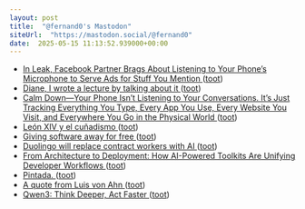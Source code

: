 ```yaml
---
layout: post
title:  "@fernand0's Mastodon"
siteUrl:  "https://mastodon.social/@fernand0"
date:  2025-05-15 11:13:52.939000+00:00
---
```

*  [In Leak, Facebook Partner Brags About Listening to Your Phone’s Microphone to Serve Ads for Stuff You Mention ](https://simonwillison.net/2024/Sep/2/facebook-cmg) ([toot](https://mastodon.social/@fernand0/114511553028835494))
*  [Diane, I wrote a lecture by talking about it ](https://interconnected.org/home/2025/03/20/dian) ([toot](https://mastodon.social/@fernand0/114511316571678997))
*  [Calm Down—Your Phone Isn’t Listening to Your Conversations. It’s Just Tracking Everything You Type, Every App You Use, Every Website You Visit, and Everywhere You Go in the Physical World ](https://www.mcsweeneys.net/articles/calm-down-your-phone-isnt-listening-to-your-conversations-its-just-tracking-everything-you-type-every-app-you-use-every-website-you-visit-and-everywhere-you-go-in-the-physical-worl) ([toot](https://mastodon.social/@fernand0/114511155533602873))
*  [León XIV y el cuñadismo ](https://www.vidanuevadigital.com/blog/leon-xiv-y-el-cunadismo) ([toot](https://mastodon.social/@fernand0/114510844876559468))
*  [Giving software away for free ](https://simonwillison.net/2025/Apr/28/give-it-away-for-free/#atom-everythin) ([toot](https://mastodon.social/@fernand0/114509306456958848))
*  [Duolingo will replace contract workers with AI ](https://www.theverge.com/news/657594/duolingo-ai-first-replace-contract-worker) ([toot](https://mastodon.social/@fernand0/114507291343565728))
*  [From Architecture to Deployment: How AI-Powered Toolkits Are Unifying Developer Workflows ](https://www.infoq.com/news/2025/05/ai-toolkit-unify-workflows) ([toot](https://mastodon.social/@fernand0/114507130856053934))
*  [Pintada. ](https://avecesunafoto.wordpress.com/2025/05/13/pintada-2) ([toot](https://mastodon.social/@fernand0/114507031767253409))
*  [A quote from Luis von Ahn ](https://simonwillison.net/2025/Apr/28/luis-von-ahn) ([toot](https://mastodon.social/@fernand0/114506869727720483))
*  [Qwen3: Think Deeper, Act Faster ](https://qwenlm.github.io/blog/qwen3) ([toot](https://mastodon.social/@fernand0/114506748784271122))
